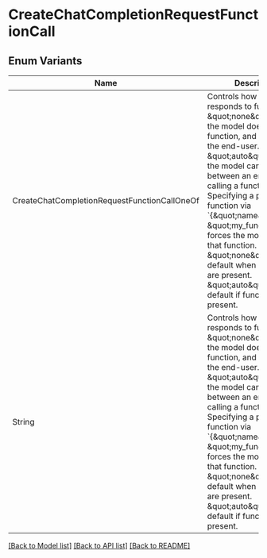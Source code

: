 # CreateChatCompletionRequestFunctionCall

## Enum Variants

| Name | Description |
|---- | -----|
| CreateChatCompletionRequestFunctionCallOneOf | Controls how the model responds to function calls. \&quot;none\&quot; means the model does not call a function, and responds to the end-user. \&quot;auto\&quot; means the model can pick between an end-user or calling a function.  Specifying a particular function via &#x60;{\&quot;name\&quot;:\\ \&quot;my_function\&quot;}&#x60; forces the model to call that function. \&quot;none\&quot; is the default when no functions are present. \&quot;auto\&quot; is the default if functions are present. |
| String | Controls how the model responds to function calls. \&quot;none\&quot; means the model does not call a function, and responds to the end-user. \&quot;auto\&quot; means the model can pick between an end-user or calling a function.  Specifying a particular function via &#x60;{\&quot;name\&quot;:\\ \&quot;my_function\&quot;}&#x60; forces the model to call that function. \&quot;none\&quot; is the default when no functions are present. \&quot;auto\&quot; is the default if functions are present. |

[[Back to Model list]](../README.md#documentation-for-models) [[Back to API list]](../README.md#documentation-for-api-endpoints) [[Back to README]](../README.md)


